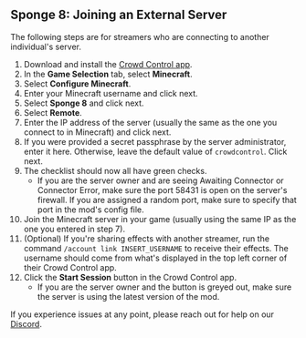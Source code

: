 ## Sponge 8: Joining an External Server

The following steps are for streamers who are connecting to another individual's server.

1. Download and install the [Crowd Control app](https://crowdcontrol.live/).
2. In the **Game Selection** tab, select **Minecraft**.
3. Select **Configure Minecraft**.
4. Enter your Minecraft username and click next.
5. Select **Sponge 8** and click next.
6. Select **Remote**.
7. Enter the IP address of the server (usually the same as the one you connect to in Minecraft)
   and click next.
8. If you were provided a secret passphrase by the server administrator, enter it here. Otherwise,
   leave the default value of `crowdcontrol`. Click next.
9. The checklist should now all have green checks.
    - If you are the server owner and are seeing Awaiting Connector or Connector Error, make sure
      the port 58431 is open on the server's firewall. If you are assigned a random port, make sure
      to specify that port in the mod's config file.
10. Join the Minecraft server in your game
    (usually using the same IP as the one you entered in step 7).
11. (Optional) If you're sharing effects with another streamer, run the command
    `/account link INSERT_USERNAME` to receive their effects. The username should come from what's
    displayed in the top left corner of their Crowd Control app.
12. Click the **Start Session** button in the Crowd Control app.
    - If you are the server owner and the button is greyed out, make sure the server is using the
      latest version of the mod.

If you experience issues at any point, please reach out for help on our
[Discord](https://discord.gg/warpworld).